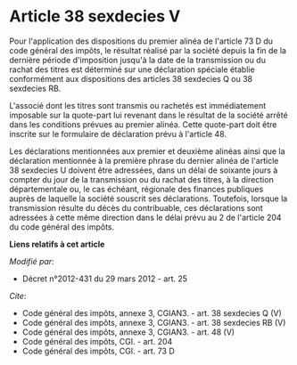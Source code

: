 # Article 38 sexdecies V

Pour l'application des dispositions du premier alinéa de l'article 73 D du code général des impôts, le résultat réalisé par
la société depuis la fin de la dernière période d'imposition jusqu'à la date de la transmission ou du rachat des titres est
déterminé sur une déclaration spéciale établie conformément aux dispositions des articles 38 sexdecies Q ou 38 sexdecies RB. 

L'associé dont les titres sont transmis ou rachetés est immédiatement imposable sur la quote-part lui revenant dans le
résultat de la société arrêté dans les conditions prévues au premier alinéa. Cette quote-part doit être inscrite sur le
formulaire de déclaration prévu à l'article 48. 

Les déclarations mentionnées aux premier et deuxième alinéas ainsi que la déclaration mentionnée à la première phrase du
dernier alinéa de l'article 38 sexdecies U doivent être adressées, dans un délai de soixante jours à compter du jour de la
transmission ou du rachat des titres, à la direction départementale ou, le cas échéant, régionale des finances publiques
auprès de laquelle la société souscrit ses déclarations. Toutefois, lorsque la transmission résulte du décès du contribuable,
ces déclarations sont adressées à cette même direction dans le délai prévu au 2 de l'article 204 du code général des impôts.

**Liens relatifs à cet article**

_Modifié par_:

  - Décret n°2012-431  du 29 mars 2012 - art. 25

_Cite_:

  - Code général des impôts, annexe 3, CGIAN3. - art. 38 sexdecies Q (V)
  - Code général des impôts, annexe 3, CGIAN3. - art. 38 sexdecies RB (V)
  - Code général des impôts, annexe 3, CGIAN3. - art. 48 (V)
  - Code général des impôts, CGI. - art. 204
  - Code général des impôts, CGI. - art. 73 D
